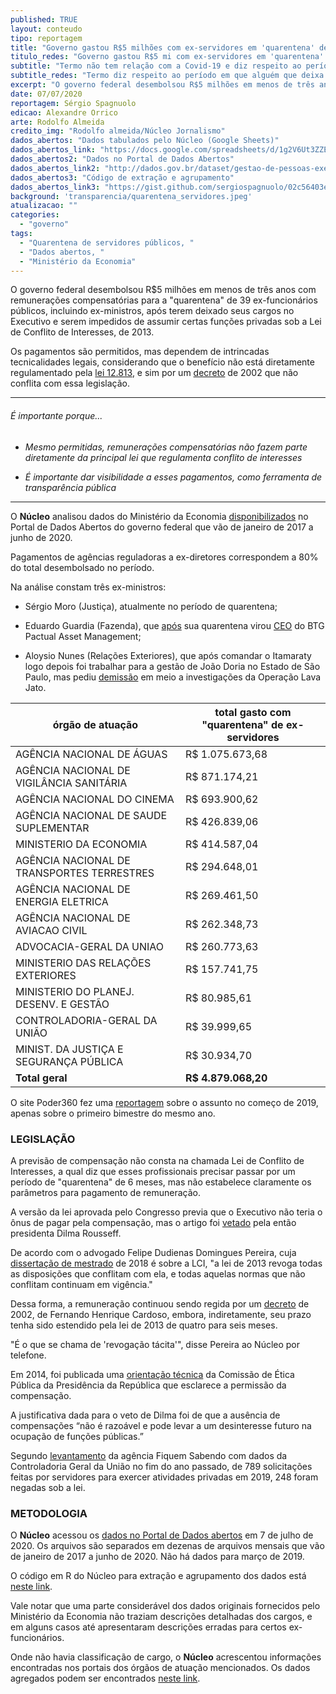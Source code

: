 ```yaml
---
published: TRUE
layout: conteudo
tipo: reportagem
title: "Governo gastou R$5 milhões com ex-servidores em 'quarentena' desde 2017"
titulo_redes: "Governo gastou R$5 mi com ex-servidores em 'quarentena' desde 2017"
subtitle: "Termo não tem relação com a Covid-19 e diz respeito ao período em que alguém que deixa um cargo público e continua sendo remunerado para não assumir certas funções privadas; pagamentos são legais, ex-ministro Sérgio Moro está na lista."
subtitle_redes: "Termo diz respeito ao período em que alguém que deixa um cargo público."
excerpt: "O governo federal desembolsou R$5 milhões em menos de três anos com remunerações compensatórias para a 'quarentena' de 39 ex-funcionários públicos, incluindo ex-ministros, após terem deixado seus cargos no Executivo e serem impedidos de assumir certas funções privadas sob a Lei de Conflito de Interesses, de 2013."
date: 07/07/2020
reportagem: Sérgio Spagnuolo
edicao: Alexandre Orrico
arte: Rodolfo Almeida
credito_img: "Rodolfo almeida/Núcleo Jornalismo"
dados_abertos: "Dados tabulados pelo Núcleo (Google Sheets)"
dados_abertos_link: "https://docs.google.com/spreadsheets/d/1g2V6Ut3ZZEsfXVARppLhZIHWtDWIgDH9a4wgqgGb-Fc/edit#gid=2027944809"
dados_abertos2: "Dados no Portal de Dados Abertos"
dados_abertos_link2: "http://dados.gov.br/dataset/gestao-de-pessoas-executivo-federal-quarentena-ex-dirigentes-das-agencias-reguladoras"
dados_abertos3: "Código de extração e agrupamento"
dados_abertos_link3: "https://gist.github.com/sergiospagnuolo/02c56403e455c19d8c6ee25ec1fd582f"
background: 'transparencia/quarentena_servidores.jpeg'
atualizacao: ""
categories:
  - "governo"
tags:
  - "Quarentena de servidores públicos, "
  - "Dados abertos, "
  - "Ministério da Economia"
---
```


O governo federal desembolsou R$5 milhões em menos de três anos com remunerações compensatórias para a "quarentena" de 39 ex-funcionários públicos, incluindo ex-ministros, após terem deixado seus cargos no Executivo e serem impedidos de assumir certas funções privadas sob a Lei de Conflito de Interesses, de 2013.

Os pagamentos são permitidos, mas dependem de intrincadas tecnicalidades legais, considerando que o benefício não está diretamente regulamentado pela [lei 12.813](http://www.planalto.gov.br/ccivil_03/_ato2011-2014/2013/lei/l12813.htm), e sim por um [decreto](http://www.planalto.gov.br/ccivil_03/decreto/2002/D4187.htm) de 2002 que não conflita com essa legislação.

---

###### É importante porque...

- *Mesmo permitidas, remunerações compensatórias não fazem parte diretamente da principal lei que regulamenta conflito de interesses*

- *É importante dar visibilidade a esses pagamentos, como ferramenta de transparência pública*

---

O **Núcleo** analisou dados do Ministério da Economia [disponibilizados](http://dados.gov.br/dataset/gestao-de-pessoas-executivo-federal-quarentena-ex-dirigentes-das-agencias-reguladoras) no Portal de Dados Abertos do governo federal que vão de janeiro de 2017 a junho de 2020.

Pagamentos de agências reguladoras a ex-diretores correspondem a 80% do total desembolsado no período.

Na análise constam três ex-ministros:

- Sérgio Moro (Justiça), atualmente no período de quarentena;

- Eduardo Guardia (Fazenda), que [após](https://veja.abril.com.br/blog/radar/ex-ministro-da-fazenda-sera-socio-do-btg-pactual/) sua quarentena virou [CEO](https://www.bloomberg.com/profile/person/2126991) do BTG Pactual Asset Management;

- Aloysio Nunes (Relações Exteriores), que após comandar o Itamaraty logo depois foi trabalhar para a gestão de João Doria no Estado de São Paulo, mas pediu [demissão](https://g1.globo.com/sp/sao-paulo/noticia/2019/02/19/aloysio-nunes-pede-demissao-da-presidencia-da-investsp.ghtml) em meio a investigações da Operação Lava Jato.

| órgão de atuação                           | total gasto com "quarentena" de ex-servidores |
|--------------------------------------------|-----------------------------------------------|
| AGÊNCIA NACIONAL DE ÁGUAS                  | R$ 1.075.673,68                               |
| AGÊNCIA NACIONAL DE VIGILÂNCIA SANITÁRIA   | R$ 871.174,21                                 |
| AGÊNCIA NACIONAL DO CINEMA                 | R$ 693.900,62                                 |
| AGÊNCIA NACIONAL DE SAUDE SUPLEMENTAR      | R$ 426.839,06                                 |
| MINISTERIO DA ECONOMIA                     | R$ 414.587,04                                 |
| AGÊNCIA NACIONAL DE TRANSPORTES TERRESTRES | R$ 294.648,01                                 |
| AGÊNCIA NACIONAL DE ENERGIA ELETRICA       | R$ 269.461,50                                 |
| AGÊNCIA NACIONAL DE AVIACAO CIVIL          | R$ 262.348,73                                 |
| ADVOCACIA-GERAL DA UNIAO                   | R$ 260.773,63                                 |
| MINISTERIO DAS RELAÇÕES EXTERIORES         | R$ 157.741,75                                 |
| MINISTERIO DO PLANEJ. DESENV. E GESTÃO     | R$ 80.985,61                                  |
| CONTROLADORIA-GERAL DA UNIÃO               | R$ 39.999,65                                  |
| MINIST. DA JUSTIÇA E SEGURANÇA PÚBLICA     | R$ 30.934,70                                  |
| **Total geral**                            | **R$ 4.879.068,20**                           |

O site Poder360 fez uma [reportagem](https://www.poder360.com.br/economia/governo-gastou-r-12-milhao-com-quarentena-no-1o-bimestre/) sobre o assunto no começo de 2019, apenas sobre o primeiro bimestre do mesmo ano.

### LEGISLAÇÃO

A previsão de compensação não consta na chamada Lei de Conflito de Interesses, a qual diz que esses profissionais precisar passar por um período de "quarentena" de 6 meses, mas não estabelece claramente os parâmetros para pagamento de remuneração.

A versão da lei aprovada pelo Congresso previa que o Executivo não teria o ônus de pagar pela compensação, mas o artigo foi [vetado](http://www.planalto.gov.br/ccivil_03/_ato2011-2014/2013/Msg/VEP-188.htm) pela então presidenta Dilma Rousseff.

De acordo com o advogado Felipe Dudienas Domingues Pereira, cuja [dissertação de mestrado](https://tede2.pucsp.br/bitstream/handle/21038/2/Felipe%20Dudienas%20Domingues%20Pereira.pdf) de 2018 é sobre a LCI, "a lei de 2013 revoga todas as disposições que conflitam com ela, e todas aquelas normas que não conflitam continuam em vigência."

Dessa forma, a remuneração continuou sendo regida por um [decreto](http://www.planalto.gov.br/ccivil_03/decreto/2002/D4187.htm) de 2002, de Fernando Henrique Cardoso, embora, indiretamente, seu prazo tenha sido estendido pela lei de 2013 de quatro para seis meses.

"É o que se chama de 'revogação tácita'", disse Pereira ao Núcleo por telefone.

Em 2014, foi publicada uma [orientação técnica](http://etica.planalto.gov.br/menu-de-apoio/ultimas-noticias/ultimas_noticias/2014/nota-de-orientacao-no-1-de-29-de-janeiro-de-2014-.pdf/view) da Comissão de Ética Pública da Presidência da República que esclarece a permissão da compensação.

A justificativa dada para o veto de Dilma foi de que a ausência de compensações “não é razoável e pode levar a um desinteresse futuro na ocupação de funções públicas.”

Segundo [levantamento](https://fiquemsabendo.substack.com/p/melhorando-dados-pblicos-cgu-v-conflito) da agência Fiquem Sabendo com dados da Controladoria Geral da União no fim do ano passado, de 789 solicitações feitas por servidores para exercer atividades privadas em 2019, 248 foram negadas sob a lei.

### METODOLOGIA
O **Núcleo** acessou os [dados no Portal de Dados abertos](http://dados.gov.br/dataset/gestao-de-pessoas-executivo-federal-quarentena-ex-dirigentes-das-agencias-reguladoras) em 7 de julho de 2020. Os arquivos são separados em dezenas de arquivos mensais que vão de janeiro de 2017 a junho de 2020. Não há dados para março de 2019.

O código em R do Núcleo para extração e agrupamento dos dados está [neste link](https://gist.github.com/sergiospagnuolo/02c56403e455c19d8c6ee25ec1fd582f).

Vale notar que uma parte considerável dos dados originais fornecidos pelo Ministério da Economia não traziam descrições detalhadas dos cargos, e em alguns casos até apresentaram descrições erradas para certos ex-funcionários.

Onde não havia classificação de cargo, o **Núcleo** acrescentou informações encontradas nos portais dos órgãos de atuação mencionados. Os dados agregados podem ser encontrados [neste link](https://docs.google.com/spreadsheets/d/1g2V6Ut3ZZEsfXVARppLhZIHWtDWIgDH9a4wgqgGb-Fc/edit?usp=sharing).
